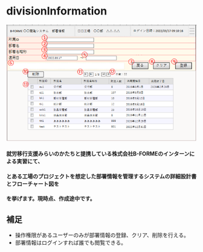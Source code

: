 # divisionInformation

![株式会社B-FORMEの部署情報の管理画面](images/部署情報_画面.PNG "busyo")

#### 就労移行支援みらいのかたちと提携している株式会社B-FORMEのインターンによる実習にて、
#### とある工場のプロジェクトを想定した部署情報を管理するシステムの詳細設計書とフローチャート図を
#### を挙げます。現時点、作成途中です。

## 補足
- 操作権限があるユーザーのみが部署情報の登録、クリア、削除を行える。
- 部署情報はログインすれば誰でも閲覧できる。

